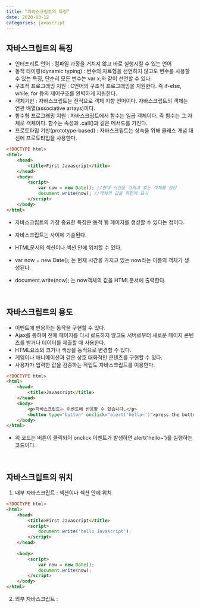 ```yaml
---
title: “자바스크립트의 특징”
date: 2020-03-12
categories: javascript
---
```


## 자바스크립트의 특징

* 인터프리트 언어 : 컴파일 과정을 거치지 않고 바로 실행시킬 수 있는 언어
* 동적 타이핑(dynamic typing) : 변수의 자료형을 선언하지 않고도 변수를 사용할 수 있는 특징, 단순히 모든 변수는 var x;와 같이 선언할 수 있다.
* 구조적 프로그래밍 지원 : C언어의 구조적 프로그래밍을 지원한다. 즉 if-else, while, for 등의 제어구조를 완벽하게 지원한다.
* 객체기반 : 자바스크립트는 전적으로 객체 지향 언어이다. 자바스크립트의 객체는 연관 배열(associative arrays)이다.
* 함수형 프로그래밍 지원 : 자바스크립트에서 함수는 일급 객체이다. 즉 함수는 그 자체로 객체이다. 함수는 속성과 .call()과 같은 메서드를 가진다.
* 프로토타입 기반(prototype-based) : 자바스크립트는 상속을 위해 클래스 개념 대신에 프로토타입을 사용한다.
```html
<!DOCTYPE html>
<html>
    <head>
        <title>First Javascript</title>
    </head>
    <body>
        <script>
            var now = new Date(); //현재 시간을 가지고 있는 객체를 생성
            document.write(now); //객체의 값을 화면에 표시
        </script>
    </body>
</html>
```
* 자바스크립트의 가장 중요한 특징은 동적 웹 페이지를 생성할 수 있다는 점이다.



* 자바스크립트는 <script>...</script>사이에 기술된다.
* HTML문서의 <head>섹션이나 <body>섹션 안에 위치할 수 있다.
* var now = new Date(); 는 현재 시간을 가지고 있는 now라는 이름의 객체가 생성된다.
* document.write(now); 는 now객체의 값을 HTML문서에 출력한다.

<br>

## 자바스크립트의 용도

* 이벤트에 반응하는 동작을 구현할 수 있다.
* Ajax를 통하여 전체 페이지를 다시 로드하지 않고도 서버로부터 새로운 페이지 콘텐츠를 받거나 데이터를 제출할 때 사용한다.
* HTML요소의 크기나 색상을 동적으로 변경할 수 있다.
* 게임이나 애니메이션과 같은 상호 대화적인 콘텐츠를 구현할 수 있다.
* 사용자가 입력한 값을 검증하는 작업도 자바스크립트를 이용한다.
```html
<!DOCTYPE html>
<html>
    <head>
        <title>Javascript</title>
    </head>
    <body>
        <p>자바스크립트는 이벤트에 반응할 수 있습니다.</p>
        <button type="button" onclick="alert('hello~')">press the button!</button>
    </body>
</html>
```
* 위 코드는 버튼이 클릭되어 onclick 이벤트가 발생하면 alert('hello~')를 실행하는 코드이다.




<br>

## 자바스크립트의 위치

1. 내부 자바스크립트 : <head>섹션이나 <body>섹션 안에 위치
```html
<!DOCTYPE html>
<html>
    <head>
        <title>First Javascript</title>
        <script>
            document.write('hello Javascript');
        </script>
    </head>
    
    <body>
        <script>
            var now = new Date();
            document.write(now);
        </script>
    </body>
</html>
```


2. 외부 자바스크립트 : <script> 태그의 src속성의 값으로 외부 스크립트 파일의 이름을 입력
```html
<!DOCTYPE html>
<html>
    <head>
        <title>Javascript</title>
        <script src="now.js"></script>
    </head>
    <body>
        <p>자바스크립트는 이벤트에 반응할 수 있습니다.</p>
    </body>
</html>
```


3. 인라인 자바스크립트 : HTML 태그 내부에 이벤트 속성으로 삽입
```html
<!DOCTYPE html>
<html>
    <head>
        <title>Javascript</title>
    </head>
    
    <body>
        <p>자바스크립트는 이벤트에 반응할 수 있습니다.</p>
        <button type="button" onclick="alert('hello~')">press the button!</button>
    </body>
</html>
```
